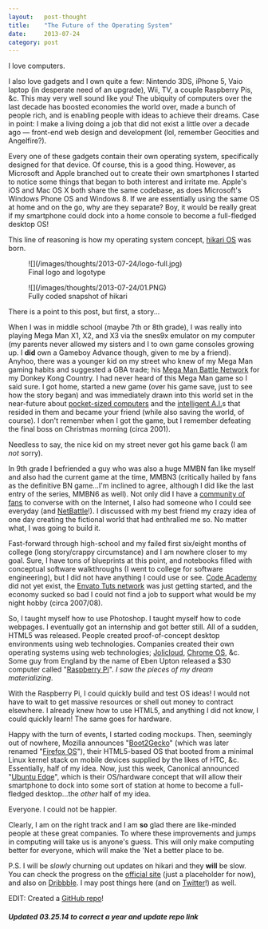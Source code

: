 ```yaml
---
layout:   post-thought
title:    "The Future of the Operating System"
date:     2013-07-24
category: post
---
```


I love computers.

I also love gadgets and I own quite a few: Nintendo 3DS, iPhone 5, Vaio laptop (in desperate need of an upgrade), Wii, TV, a couple Raspberry Pis, &c. This may very well sound like you! The ubiquity of computers over the last decade has boosted economies the world over, made a bunch of people rich, and is enabling people with ideas to achieve their dreams. Case in point: I make a living doing a job that did not exist a little over a decade ago — front-end web design and development (lol, remember Geocities and Angelfire?).

Every one of these gadgets contain their own operating system, specifically designed for that device. Of course, this is a good thing. However, as Microsoft and Apple branched out to create their own smartphones I started to notice some things that began to both interest and irritate me. Apple's iOS and Mac OS X both share the same codebase, as does Microsoft's Windows Phone OS and Windows 8. If we are essentially using the same OS at home and on the go, why are they separate? Boy, it would be really great if my smartphone could dock into a home console to become a full-fledged desktop OS!

This line of reasoning is how my operating system concept, [hikari OS](http://dribbble.com/nokadota/projects/127021-hikari-OS) was born.

<figure>
  ![](/images/thoughts/2013-07-24/logo-full.jpg)
  <figcaption>Final logo and logotype</figcaption>
</figure>

<figure>
  ![](/images/thoughts/2013-07-24/01.PNG)
  <figcaption>Fully coded snapshot of hikari</figcaption>
</figure>

There is a point to this post, but first, a story...

When I was in middle school (maybe 7th or 8th grade), I was really into playing Mega Man X1, X2, and X3 via the snes9x emulator on my computer (my parents never allowed my sisters and I to own game consoles growing up. I **did** own a Gameboy Advance though, given to me by a friend). Anyhoo, there was a younger kid on my street who knew of my Mega Man gaming habits and suggested a GBA trade; his [Mega Man Battle Network]("http://en.wikipedia.org/wiki/Mega_Man_Battle_Network) for my Donkey Kong Country. I had never heard of this Mega Man game so I said sure. I got home, started a new game (over his game save, just to see how the story began) and was immediately drawn into this world set in the near-future about [pocket-sized computers](http://megaman.wikia.com/wiki/PET) and the [intelligent A.I.](http://megaman.wikia.com/wiki/NetNavi)s that resided in them and became your friend (while also saving the world, of course). I don't remember when I got the game, but I remember defeating the final boss on Christmas morning (circa 2001).

Needless to say, the nice kid on my street never got his game back (I am *not* sorry).

In 9th grade I befriended a guy who was also a huge MMBN fan like myself and also had the current game at the time, MMBN3 (critically hailed by fans as the definitive BN game...I'm inclined to agree, although I did like the last entry of the series, MMBN6 as well). Not only did I have a [community of fans](http://rockman-exe.com/online) to converse with on the Internet, I also had someone who I could see everyday (and [NetBattle](http://megaman.wikia.com/wiki/Net_Battle)!). I discussed with my best friend my crazy idea of one day creating the fictional world that had enthralled me so. No matter what, I was going to build it.

<!--/ ad /-->

Fast-forward through high-school and my failed first six/eight months of college (long story/crappy circumstance) and I am nowhere closer to my goal. Sure, I have tons of blueprints at this point, and notebooks filled with conceptual software walkthroughs (I went to college for software engineering), but I did not have anything I could use or see. [Code Academy](http://www.codecademy.com) did not yet exist, the [Envato Tuts network](http://hub.tutsplus.com) was just getting started, and the economy sucked so bad I could not find a job to support what would be my night hobby (circa 2007/08).

So, I taught myself how to use Photoshop. I taught myself how to code webpages. I eventually got an internship and got better still. All of a sudden, HTML5 was released. People created proof-of-concept desktop environments using web technologies. Companies created their own operating systems using web technologies; [Jolicloud](http://www.jolicloud.com), [Chrome OS](http://www.chromium.org/chromium-os), &c. Some guy from England by the name of Eben Upton released a $30 computer called "[Raspberry Pi](http://www.raspberrypi.org)". *I saw the pieces of my dream materializing*.

With the Raspberry Pi, I could quickly build and test OS ideas! I would not have to wait to get massive resources or shell out money to contract elsewhere. I already knew how to use HTML5, and anything I did not know, I could quickly learn! The same goes for hardware.

Happy with the turn of events, I started coding mockups. Then, seemingly out of nowhere, Mozilla announces "[Boot2Gecko](http://en.wikipedia.org/wiki/Firefox_OS)" (which was later renamed "[Firefox OS](http://www.mozilla.org/firefox/os)"), their HTML5-based OS that booted from a minimal Linux kernel stack on mobile devices supplied by the likes of HTC, &c. Essentially, half of my idea. Now, just this week, Canonical announced "[Ubuntu Edge](http://www.indiegogo.com/projects/ubuntu-edge)", which is their OS/hardware concept that will allow their smartphone to dock into some sort of station at home to become a full-fledged desktop...the *other* half of my idea.

Everyone. I could not be happier.

Clearly, I am on the right track and I am **so** glad there are like-minded people at these great companies. To where these improvements and jumps in computing will take us is anyone's guess. This will only make computing better for everyone, which will make the 'Net a better place to be.

P.S. I will be *slowly* churning out updates on hikari and they **will** be slow. You can check the progress on the [official site](http://hikar.io) (just a placeholder for now), and also on [Dribbble](http://dribbble.com/nokadota/projects/127021-hikari-OS). I may post things here (and on [Twitter](http://twitter.com/tadashihikari)!) as well.

EDIT: Created a [GitHub repo](https://github.com/IdeasNeverCease/hikari)!
##### Updated 03.25.14 to correct a year and update repo link